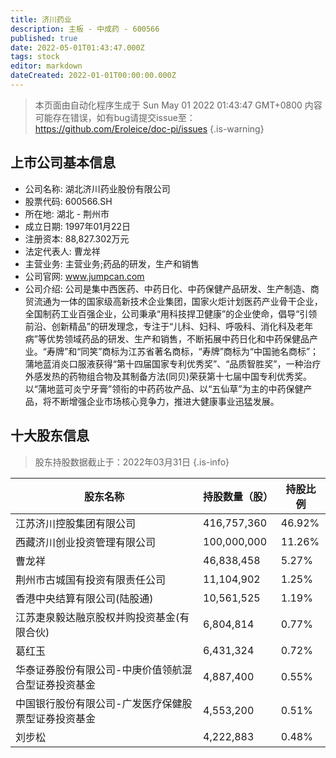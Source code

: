 ```yaml
---
title: 济川药业
description: 主板 - 中成药 - 600566
published: true
date: 2022-05-01T01:43:47.000Z
tags: stock
editor: markdown
dateCreated: 2022-01-01T00:00:00.000Z
---
```


> 本页面由自动化程序生成于 Sun May 01 2022 01:43:47 GMT+0800
> 内容可能存在错误，如有bug请提交issue至：https://github.com/Eroleice/doc-pi/issues
{.is-warning}

## 上市公司基本信息
- 公司名称: 湖北济川药业股份有限公司
- 股票代码: 600566.SH
- 所在地: 湖北 - 荆州市
- 成立日期: 1997年01月22日
- 注册资本: 88,827.302万元
- 法定代表人: 曹龙祥
- 主营业务: 主营业务;药品的研发，生产和销售
- 公司官网: www.jumpcan.com
- 公司介绍: 公司是集中西医药、中药日化、中药保健产品研发、生产制造、商贸流通为一体的国家级高新技术企业集团，国家火炬计划医药产业骨干企业，全国制药工业百强企业，公司秉承“用科技捍卫健康”的企业使命，倡导“引领前沿、创新精品”的研发理念，专注于“儿科、妇科、呼吸科、消化科及老年病”等优势领域药品的研发、生产和销售，不断拓展中药日化和中药保健品产业。“寿牌”和“同笑”商标为江苏省著名商标，“寿牌”商标为“中国驰名商标”；蒲地蓝消炎口服液获得“第十四届国家专利优秀奖”、“品质智胜奖”，一种治疗外感发热的药物组合物及其制备方法(同贝)荣获第十七届中国专利优秀奖。以“蒲地蓝可炎宁牙膏”领衔的中药药妆产品、以“五仙草”为主的中药保健产品，将不断增强企业市场核心竞争力，推进大健康事业迅猛发展。


## 十大股东信息
> 股东持股数据截止于：2022年03月31日
{.is-info}

| 股东名称 | 持股数量（股） | 持股比例 |
| --- | --- | --- |
| 江苏济川控股集团有限公司 | 416,757,360 | 46.92% |
| 西藏济川创业投资管理有限公司 | 100,000,000 | 11.26% |
| 曹龙祥 | 46,838,458 | 5.27% |
| 荆州市古城国有投资有限责任公司 | 11,104,902 | 1.25% |
| 香港中央结算有限公司(陆股通) | 10,561,525 | 1.19% |
| 江苏疌泉毅达融京股权并购投资基金(有限合伙) | 6,804,814 | 0.77% |
| 葛红玉 | 6,431,324 | 0.72% |
| 华泰证券股份有限公司-中庚价值领航混合型证券投资基金 | 4,887,400 | 0.55% |
| 中国银行股份有限公司-广发医疗保健股票型证券投资基金 | 4,553,200 | 0.51% |
| 刘步松 | 4,222,883 | 0.48% |




